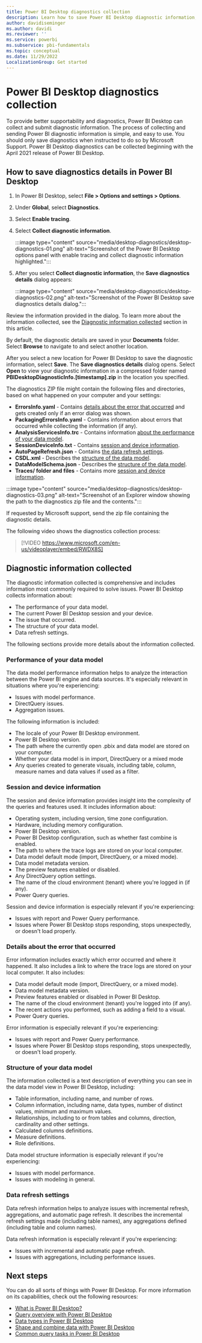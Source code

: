 ```yaml
---
title: Power BI Desktop diagnostics collection
description: Learn how to save Power BI Desktop diagnostic information, and then submit to Microsoft Support.
author: davidiseminger
ms.author: davidi
ms.reviewer: ''
ms.service: powerbi
ms.subservice: pbi-fundamentals
ms.topic: conceptual
ms.date: 11/29/2022
LocalizationGroup: Get started
---
```

# Power BI Desktop diagnostics collection

To provide better supportability and diagnostics, Power BI Desktop can collect and submit diagnostic information. The process of collecting and sending Power BI diagnostic information is simple, and easy to use. You should only save diagnostics when instructed to do so by Microsoft Support. Power BI Desktop diagnostics can be collected beginning with the April 2021 release of Power BI Desktop.

## How to save diagnostics details in Power BI Desktop

1. In Power BI Desktop, select **File > Options and settings > Options**.
2. Under **Global**, select **Diagnostics**.
3. Select **Enable tracing**.
4. Select **Collect diagnostic information**.

    :::image type="content" source="media/desktop-diagnostics/desktop-diagnostics-01.png" alt-text="Screenshot of the Power BI Desktop options panel with enable tracing and collect diagnostic information highlighted.":::

5. After you select **Collect diagnostic information**, the **Save diagnostics details** dialog appears:

    :::image type="content" source="media/desktop-diagnostics/desktop-diagnostics-02.png" alt-text="Screenshot of the Power BI Desktop save diagnostics details dialog.":::

Review the information provided in the dialog. To learn more about the information collected, see the [Diagnostic information collected](#diagnostic-information-collected) section in this article.

By default, the diagnostic details are saved in your **Documents** folder. Select **Browse** to navigate to and select another location.

After you select a new location for Power BI Desktop to save the diagnostic information, select **Save**. The **Save diagnostics details** dialog opens. Select **Open** to view your diagnostic information in a compressed folder named **PBIDesktopDiagnosticInfo.[timestamp].zip** in the location you specified.

The diagnostics ZIP file might contain the following files and directories, based on what happened on your computer and your settings:

- **ErrorsInfo.yaml** - Contains [details about the error that occurred](#details-about-the-error-that-occurred) and gets created only if an error dialog was shown.
- **PackagingErrorsInfo.yaml** - Contains information about errors that occurred while collecting the information (if any).
- **AnalysisServicesInfo.trc** - Contains information [about the performance of your data model](#performance-of-your-data-model).
- **SessionDeviceInfo.txt** - Contains [session and device information](#session-and-device-information).
- **AutoPageRefresh.json** - Contains [the data refresh settings](#data-refresh-settings).
- **CSDL.xml** - Describes the [structure of the data model](#structure-of-your-data-model).
- **DataModelSchema.json** - Describes the [structure of the data model](#structure-of-your-data-model).
- **Traces/ folder and files** - Contains more [session and device information](#session-and-device-information).

:::image type="content" source="media/desktop-diagnostics/desktop-diagnostics-03.png" alt-text="Screenshot of an Explorer window showing the path to the diagnostics zip file and the contents.":::

If requested by Microsoft support, send the zip file containing the diagnostic details.

The following video shows the diagnostics collection process:

> [!VIDEO https://www.microsoft.com/en-us/videoplayer/embed/RWDX8S]

## Diagnostic information collected

The diagnostic information collected is comprehensive and includes information most commonly required to solve issues. Power BI Desktop collects information about:

- The performance of your data model.
- The current Power BI Desktop session and your device.
- The issue that occurred.
- The structure of your data model.
- Data refresh settings.

The following sections provide more details about the information collected.

### Performance of your data model

The data model performance information helps to analyze the interaction between the Power BI engine and data sources. It's especially relevant in situations where you're experiencing:

- Issues with model performance.
- DirectQuery issues.
- Aggregation issues.

The following information is included:

- The locale of your Power BI Desktop environment.
- Power BI Desktop version.
- The path where the currently open .pbix and data model are stored on your computer.
- Whether your data model is in import, DirectQuery or a mixed mode
- Any queries created to generate visuals, including table, column, measure names and data values if used as a filter.

### Session and device information

The session and device information provides insight into the complexity of the queries and features used. It includes information about:

- Operating system, including version, time zone configuration.
- Hardware, including memory configuration.
- Power BI Desktop version.
- Power BI Desktop configuration, such as whether fast combine is enabled.
- The path to where the trace logs are stored on your local computer.
- Data model default mode (import, DirectQuery, or a mixed mode).
- Data model metadata version.
- The preview features enabled or disabled.
- Any DirectQuery option settings.
- The name of the cloud environment (tenant) where you're logged in (if any).
- Power Query queries.

Session and device information is especially relevant if you're experiencing:

- Issues with report and Power Query performance.
- Issues where Power BI Desktop stops responding, stops unexpectedly, or doesn't load properly.

### Details about the error that occurred

Error information includes exactly which error occurred and where it happened. It also includes a link to where the trace logs are stored on your local computer. It also includes:

- Data model default mode (import, DirectQuery, or a mixed mode).
- Data model metadata version.
- Preview features enabled or disabled in Power BI Desktop.
- The name of the cloud environment (tenant) you're logged into (if any).
- The recent actions you performed, such as adding a field to a visual.
- Power Query queries.

Error information is especially relevant if you're experiencing:

- Issues with report and Power Query performance.
- Issues where Power BI Desktop stops responding, stops unexpectedly, or doesn't load properly.

### Structure of your data model

The information collected is a text description of everything you can see in the data model view in Power BI Desktop, including:

- Table information, including name, and number of rows.
- Column information, including name, data types, number of distinct values, minimum and maximum values.
- Relationships, including to or from tables and columns, direction, cardinality and other settings.
- Calculated columns definitions.
- Measure definitions.
- Role definitions.

Data model structure information is especially relevant if you're experiencing:

- Issues with model performance.
- Issues with modeling in general.

### Data refresh settings

Data refresh information helps to analyze issues with incremental refresh, aggregations, and automatic page refresh. It describes the incremental refresh settings made (including table names), any aggregations defined (including table and column names).

Data refresh information is especially relevant if you're experiencing:

- Issues with incremental and automatic page refresh.
- Issues with aggregations, including performance issues.

## Next steps

You can do all sorts of things with Power BI Desktop. For more information on its capabilities, check out the following resources:

- [What is Power BI Desktop?](../fundamentals/desktop-what-is-desktop.md)
- [Query overview with Power BI Desktop](../transform-model/desktop-query-overview.md)
- [Data types in Power BI Desktop](../connect-data/desktop-data-types.md)
- [Shape and combine data with Power BI Desktop](../connect-data/desktop-shape-and-combine-data.md)
- [Common query tasks in Power BI Desktop](../transform-model/desktop-common-query-tasks.md)
